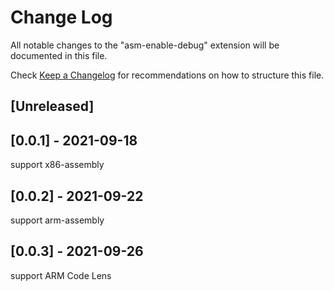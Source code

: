 # Change Log

All notable changes to the "asm-enable-debug" extension will be documented in this file.

Check [Keep a Changelog](http://keepachangelog.com/) for recommendations on how to structure this file.

## [Unreleased]

## [0.0.1] - 2021-09-18
support x86-assembly

## [0.0.2] - 2021-09-22
support arm-assembly

## [0.0.3] - 2021-09-26
support ARM Code Lens
